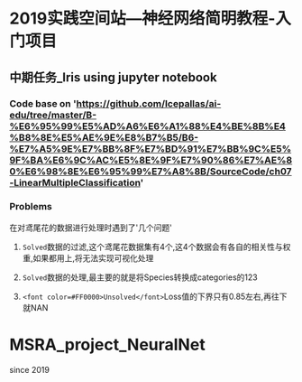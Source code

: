 # 2019实践空间站—神经网络简明教程-入门项目
## 中期任务_Iris using jupyter notebook

### Code base on  'https://github.com/Icepallas/ai-edu/tree/master/B-%E6%95%99%E5%AD%A6%E6%A1%88%E4%BE%8B%E4%B8%8E%E5%AE%9E%E8%B7%B5/B6-%E7%A5%9E%E7%BB%8F%E7%BD%91%E7%BB%9C%E5%9F%BA%E6%9C%AC%E5%8E%9F%E7%90%86%E7%AE%80%E6%98%8E%E6%95%99%E7%A8%8B/SourceCode/ch07-LinearMultipleClassification'

### Problems
在对鸢尾花的数据进行处理时遇到了'几个问题'

1. `Solved`数据的过滤,这个鸢尾花数据集有4个,这4个数据会有各自的相关性与权重,如果都用上,将无法实现可视化处理

2. `Solved`数据的处理,最主要的就是将Species转换成categories的123

3. `<font color=#FF0000>Unsolved</font>`Loss值的下界只有0.85左右,再往下就NAN








# MSRA_project_NeuralNet
since 2019
